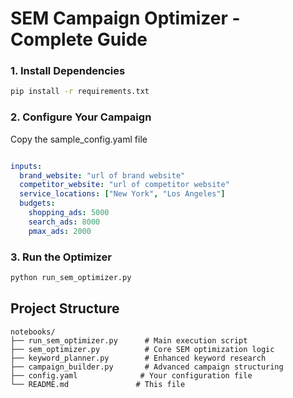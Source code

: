 # SEM Campaign Optimizer - Complete Guide


### 1. Install Dependencies
```bash
pip install -r requirements.txt
```

### 2. Configure Your Campaign
Copy the sample_config.yaml file
```yaml

inputs:
  brand_website: "url of brand website"
  competitor_website: "url of competitor website" 
  service_locations: ["New York", "Los Angeles"]
  budgets:
    shopping_ads: 5000
    search_ads: 8000  
    pmax_ads: 2000
```

### 3. Run the Optimizer
```bash
python run_sem_optimizer.py
```


##  Project Structure

```
notebooks/
├── run_sem_optimizer.py      # Main execution script
├── sem_optimizer.py          # Core SEM optimization logic
├── keyword_planner.py        # Enhanced keyword research
├── campaign_builder.py       # Advanced campaign structuring
├── config.yaml              # Your configuration file
└── README.md               # This file
```

